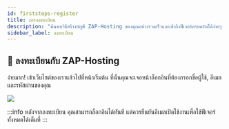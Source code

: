 ```yaml
---
id: firststeps-register
title: การลงทะเบียน
description: "ค้นพบวิธีสร้างบัญชี ZAP-Hosting ของคุณอย่างรวดเร็วและเข้าถึงฟีเจอร์ครบครันได้ง่ายๆ → เรียนรู้เพิ่มเติมตอนนี้"
sidebar_label: ลงทะเบียน
---
```


## 🔐 ลงทะเบียนกับ ZAP-Hosting
ง่ายมาก! เข้าเว็บไซต์ของเราแล้วไปที่หน้าเริ่มต้น ที่นั่นคุณจะเจอหน้าล็อกอินที่ต้องกรอกชื่อผู้ใช้, อีเมล และรหัสผ่านของคุณ

![](https://screensaver01.zap-hosting.com/index.php/s/bLBnpoAWESigiK7/preview)

:::info
หลังจากลงทะเบียน คุณสามารถล็อกอินได้ทันที แต่ควรยืนยันอีเมลเปิดใช้งานเพื่อใช้ฟีเจอร์ทั้งหมดได้เต็มที่
:::
